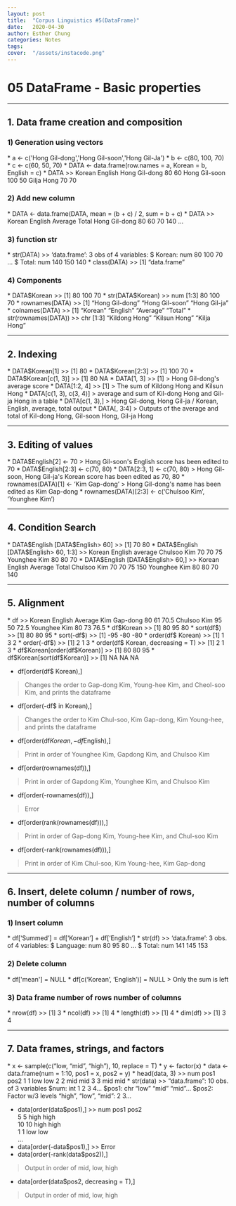 ```yaml
---
layout: post
title:  "Corpus Linguistics #5(DataFrame)"
date:   2020-04-30
author: Esther Chung
categories: Notes
tags:	
cover:  "/assets/instacode.png"
---
```


<h1>05 DataFrame - Basic properties</h1>

-----------------------------------------------

<h2>1. Data frame creation and composition</h2>
<h3>1) Generation using vectors</h3>
* a <- c('Hong Gil-dong','Hong Gil-soon','Hong Gil-Ja')
* b <- c(80, 100, 70)
* c <- c(60, 50, 70)
* DATA <- data.frame(row.names = a, Korean = b, English = c)
* DATA >> Korean English     
 Hong Gil-dong 80 60     
 Hong Gil-soon 100 50     
 Gilja Hong 70 70     

<h3>2) Add new column</h3>
* DATA <- data.frame(DATA, mean = (b + c) / 2, sum = b + c)
* DATA >> Korean English Average Total     
 Hong Gil-dong 80 60 70 140     
 …     
 
<h3>3) function str</h3>
* str(DATA) >> ‘data.frame’: 3 obs of 4 variables:     
 $ Korean: num 80 100 70     
 …     
 $ Total: num 140 150 140     
* class(DATA) >> [1] “data.frame”

<h3>4) Components</h3>
* DATA$Korean >> [1] 80 100 70
* str(DATA$Korean) >> num [1:3] 80 100 70
* rownames(DATA) >> [1] “Hong Gil-dong” “Hong Gil-soon” “Hong Gil-ja”
* colnames(DATA) >> [1] “Korean” “English” “Average” “Total”
* str(rownames(DATA)) >> chr [1:3] “Kildong Hong” “Kilsun Hong” “Kilja Hong”

-----------------------------------------------

<h2>2. Indexing</h2>
* DATA$Korean[1] >> [1] 80
* DATA$Korean[2:3] >> [1] 100 70
* DATA$Korean[c(1, 3)] >> [1] 80 NA
* DATA[1, 3] >> [1] 
> Hong Gil-dong's average score
* DATA[1:2, 4] >> [1] 
> The sum of Kildong Hong and Kilsun Hong
* DATA[c(1, 3), c(3, 4)] 
> average and sum of Kil-dong Hong and Gil-ja Hong in a table
* DATA[c(1, 3),] 
> Hong Gil-dong, Hong Gil-ja / Korean, English, average, total output
* DATA[, 3:4] 
> Outputs of the average and total of Kil-dong Hong, Gil-soon Hong, Gil-ja Hong

-----------------------------------------------

<h2>3. Editing of values</h2>
* DATA$English[2] <- 70 
> Hong Gil-soon's English score has been edited to 70
* DATA$English[2:3] <- c(70, 80)
* DATA[2:3, 1] <- c(70, 80) 
> Hong Gil-soon, Hong Gil-ja's Korean score has been edited as 70, 80
* rownames(DATA)[1] <- ‘Kim Gap-dong’ 
> Hong Gil-dong's name has been edited as Kim Gap-dong
* rownames(DATA)[2:3] <- c(‘Chulsoo Kim’, ‘Younghee Kim’)

-----------------------------------------------

<h2>4. Condition Search</h2>
* DATA$English [DATA$English> 60] >> [1] 70 80
* DATA$English [DATA$English> 60, 1:3] >> Korean English average     
 Chulsoo Kim 70 70 75     
 Younghee Kim 80 80 70     
* DATA$English [DATA$English> 60,] >> Korean English Average Total     
 Chulsoo Kim 70 70 75 150     
 Younghee Kim 80 80 70 140     

-----------------------------------------------

<h2>5. Alignment</h2>
* df >> Korean English Average     
 Kim Gap-dong 80 61 70.5     
 Chulsoo Kim 95 50 72.5     
 Younghee Kim 80 73 76.5     
* df$Korean >> [1] 80 95 80
* sort(df$) >> [1] 80 80 95
* sort(-df$) >> [1] -95 -80 -80
* order(df$ Korean) >> [1] 1 3 2
* order(-df$) >> [1] 2 1 3
* order(df$ Korean, decreasing = T) >> [1] 2 1 3
* df$Korean[order(df$Korean)] >> [1] 80 80 95
* df$Korean[sort(df$Korean)] >> [1] NA NA NA

* df[order(df$ Korean),]     
> Changes the order to Gap-dong Kim, Young-hee Kim, and Cheol-soo Kim, and prints the dataframe
* df[order(-df$ in Korean),]     
> Changes the order to Kim Chul-soo, Kim Gap-dong, Kim Young-hee, and prints the dataframe
* df[order(df$Korean, -df$English),]    
> Print in order of Younghee Kim, Gapdong Kim, and Chulsoo Kim
     
* df[order(rownames(df)),]      
> Print in order of Gapdong Kim, Younghee Kim, and Chulsoo Kim
* df[order(-rownames(df)),]      
> Error
* df[order(rank(rownames(df))),]      
> Print in order of Gap-dong Kim, Young-hee Kim, and Chul-soo Kim
* df[order(-rank(rownames(df))),]      
> Print in order of Kim Chul-soo, Kim Young-hee, Kim Gap-dong

-----------------------------------------------

<h2>6. Insert, delete column / number of rows, number of columns</h2>
<h3>1) Insert column</h3>
* df[‘Summed’] = df[‘Korean’] + df[‘English’]
* str(df) >> ‘data.frame’: 3 obs. of 4 variables:
 $ Language: num 80 95 80      
 …      
 $ Total: num 141 145 153      

<h3>2) Delete column</h3>
* df['mean'] = NULL
* df[c(‘Korean’, ‘English’)] = NULL       
 > Only the sum is left

<h3>3) Data frame number of rows number of columns</h3>
* nrow(df) >> [1] 3
* ncol(df) >> [1] 4
* length(df) >> [1] 4
* dim(df) >> [1] 3 4

-----------------------------------------------

<h2>7. Data frames, strings, and factors</h2>
* x <- sample(c(“low, “mid”, “high”), 10, replace = T)
* y <- factor(x)
* data <- data.frame(num = 1:10, pos1 = x, pos2 = y)
* head(data, 3) >> num pos1 pos2     
 1 1 low low     
 2 2 mid mid     
 3 3 mid mid     
* str(data) >> “data.frame”: 10 obs. of 3 variables     
 $num: int 1 2 3 4…     
 $pos1: chr “low” “mid” “mid”…     
 $pos2: Factor w/3 levels “high”, “low”, “mid”: 2 3…     
      
* data[order(data$pos1),] >> num pos1 pos2     
 5 5 high high     
 10 10 high high     
 1 1 low low     
 …
* data[order(-data$pos1),] >> Error
* data[order(-rank(data$pos2)),]      
> Output in order of mid, low, high
* data[order(data$pos2, decreasing = T),]      
> Output in order of mid, low, high
